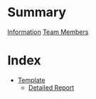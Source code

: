 # Summary
[Information](./info.md)
[Team Members](./team-members.md)

# Index
- [Template](entries/template/summary.md)
  - [Detailed Report](entries/template/detailed-report.md)
